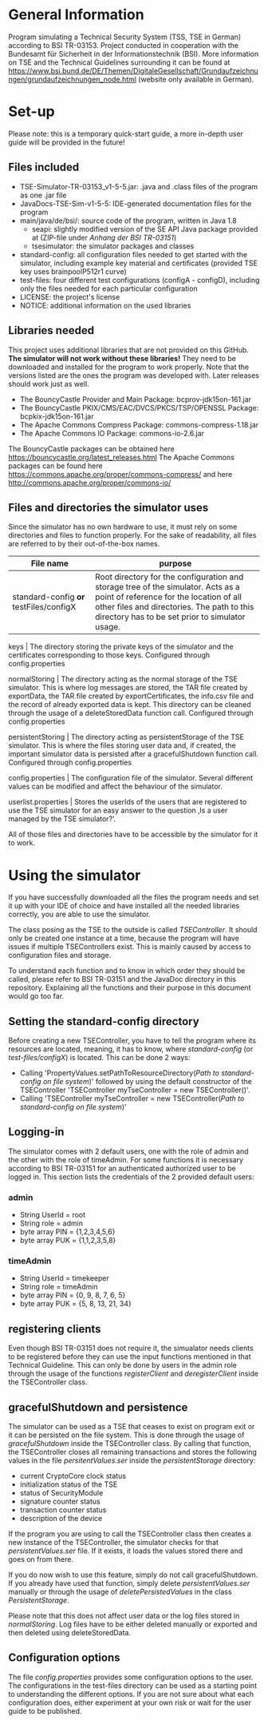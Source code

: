# General Information
Program simulating a Technical Security System (TSS, TSE in German) according to BSI TR-03153.
Project conducted in cooperation with the Bundesamt für Sicherheit in der Informationstechnik (BSI).
More information on TSE and the Technical Guidelines surrounding it can be found at https://www.bsi.bund.de/DE/Themen/DigitaleGesellschaft/Grundaufzeichnungen/grundaufzeichnungen_node.html  (website only available in German).

# Set-up
Please note: this is a temporary quick-start guide, a more in-depth user guide will be provided in the future!

## Files included
* TSE-Simulator-TR-03153_v1-5-5.jar: .java and .class files of the program as one .jar file
* JavaDocs-TSE-Sim-v1-5-5: IDE-generated documentation files for the program
* main/java/de/bsi/: source code of the program, written in Java 1.8
	* seapi: slightly modified version of the SE API Java package provided at  (ZIP-file under _Anhang der BSI TR-03151_)
	* tsesimulator: the simulator packages and classes
* standard-config: all configuration files needed to get started with the simulator, including example key material and certificates (provided TSE key uses brainpoolP512r1 curve)
* test-files: four different test configurations (configA - configD), including only the files needed for each particular configuration
* LICENSE: the project's license
* NOTICE: additional information on the used libraries

## Libraries needed
This project uses additional libraries that are not provided on this GitHub. 
**The simulator will not work without these libraries!**
They need to be downloaded and installed for the program to work properly.
Note that the versions listed are the ones the program was developed with. 
Later releases should work just as well.

* The BouncyCastle Provider and Main Package: bcprov-jdk15on-161.jar
* The BouncyCastle PKIX/CMS/EAC/DVCS/PKCS/TSP/OPENSSL Package: bcpkix-jdk15on-161.jar
* The Apache Commons Compress Package: commons-compress-1.18.jar
* The Apache Commons IO Package: commons-io-2.6.jar

The BouncyCastle packages can be obtained here https://bouncycastle.org/latest_releases.html
The Apache Commons packages can be found here https://commons.apache.org/proper/commons-compress/ and here http://commons.apache.org/proper/commons-io/ 

## Files and directories the simulator uses
Since the simulator has no own hardware to use, it must rely on some directories and files to function properly. For the sake of readability, all files are referred to by their out-of-the-box names.

File name | purpose
------------ | -------------
standard-config **or** testFiles/configX | Root directory for the configuration and storage tree of the simulator. Acts as a point of reference for the location of all other files and directories. The path to this directory has to be set prior to simulator usage. 

keys | The directory storing the private keys of the simulator and the certificates corresponding to those keys. Configured through config.properties

normalStoring | The directory acting as the normal storage of the TSE simulator. This is where log messages are stored, the TAR file created by exportData, the TAR file created by exportCertificates, the info.csv file and the record of already exported data is kept. This directory can be cleaned through the usage of a deleteStoredData function call. Configured through config.properties

persistentStoring | The directory acting as persistentStorage of the TSE simulator. This is where the files storing user data and, if created, the important simulator data is persisted after a gracefulShutdown function call. Configured through config.properties

config.properties | The configuration file of the simulator. Several different values can be modified and affect the behaviour of the simulator. 

userlist.properties | Stores the userIds of the users that are registered to use the TSE simulator for an easy answer to the question ‚Is a user managed by the TSE simulator?‘.


All of those files and directories have to be accessible by the simulator for it to work.


# Using the simulator
If you have successfully downloaded all the files the program needs and set it up with your IDE of choice and have installed all the needed libraries correctly, you are able to use the simulator.

The class posing as the TSE to the outside is called _TSEController_. It should only be created one instance at a time, because the program will have issues if multiple TSEControllers exist. This is mainly caused by access to configuration files and storage.

To understand each function and to know in which order they should be called, please refer to BSI TR-03151 and the JavaDoc directory in this repository. 
Explaining all the functions and their purpose in this document would go too far.

## Setting the standard-config directory
Before creating a new TSEController, you have to tell the program where its resources are located, meaning, it has to know, where _standard-config_ (or _test-files/configX_) is located. This can be done 2 ways:
* Calling 'PropertyValues.setPathToResourceDirectory(_Path to standard-config on file system_)' followed by using the default constructor of the TSEController 'TSEController myTseController = new TSEController()'.
* Calling 'TSEController myTseController = new TSEController(_Path to standard-config on file system_)'

## Logging-in
The simulator comes with 2 default users, one with the role of admin and the other with the role of timeAdmin. For some functions it is necessary according to BSI TR-03151 for an authenticated authorized user to be logged in. This section lists the credentials of the 2 provided default users:

### admin
* String UserId = root
* String role = admin
* byte array PIN = {1,2,3,4,5,6} 
* byte array PUK = {1,1,2,3,5,8}

### timeAdmin
* String UserId = timekeeper
* String role = timeAdmin
* byte array PIN = {0, 9, 8, 7, 6, 5}
* byte array PUK = {5, 8, 13, 21, 34}


## registering clients
Even though BSI TR-03151 does not require it, the simualator needs clients to be registered before they can use the input functions mentioned in that Technical Guideline.
This can only be done by users in the admin role through the usage of the functions _registerClient_ and _deregisterClient_ inside the TSEController class.

## gracefulShutdown and persistence
The simulator can be used as a TSE that ceases to exist on program exit or it can be persisted on the file system. This is done through the usage of _gracefulShutdown_ inside the TSEController class.
By calling that function, the TSEController closes all remaining transactions and stores the following values in the file _persitentValues.ser_ inside the _persistentStorage_ directory:

* current CryptoCore clock status
* initialization status of the TSE
* status of SecurityModule
* signature counter status
* transaction counter status 
* description of the device

If the program you are using to call the TSEController class then creates a new instance of the TSEController, the simulator checks for that _persistentValues.ser_ file. If it exists, it loads the values stored there and goes on from there.

If you do now wish to use this feature, simply do not call gracefulShutdown. If you already have used that function, simply delete _persistentValues.ser_ manually or through the usage of _deletePersistedValues_ in the class _PersistentStorage_.

Please note that this does not affect user data or the log files stored in _normalStoring_.
Log files have to be either deleted manually or exported and then deleted using deleteStoredData.

## Configuration options
The file _config.properties_ provides some configuration options to the user. The configurations in the test-files directory can be used as a starting point to understanding the different options.
If you are not sure about what each configuration does, either experiment at your own risk or wait for the user guide to be published.

